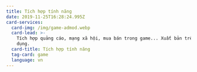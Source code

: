 ```yaml
---
title: Tích hợp tính năng
date: 2019-11-25T16:28:24.995Z
card-services:
  card-img: /img/game-admod.webp
  card-lead: >-
    Tích hợp quảng cáo, mạng xã hội, mua bán trong game... Xuất bản trên chợ ứng
    dụng.
  card-title: Tích hợp tính năng
  tag-card: game
  language: vn
---
```


